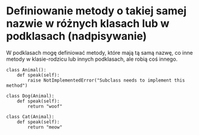 # Definiowanie metody o takiej samej nazwie w różnych klasach lub w podklasach (nadpisywanie)  
W podklasach mogę definiować metody, które mają tą samą nazwę, co inne metody w klasie-rodzicu lub innych podklasach, ale robią coś innego.  

```
class Animal():
    def speak(self):
        raise NotImplementedError("Subclass needs to implement this method")
        
class Dog(Animal):
    def speak(self):
        return "woof"
        
class Cat(Animal):
    def speak(self):
        return "meow"
```

